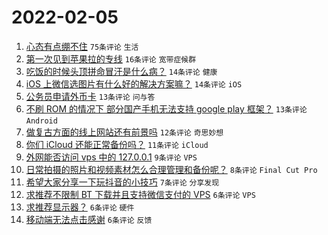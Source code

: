 # 2022-02-05

1. [心态有点绷不住](https://www.v2ex.com/t/831937) `75条评论` `生活`
1. [第一次见到苹果拉的专线](https://www.v2ex.com/t/831950) `16条评论` `宽带症候群`
1. [吃饭的时候头顶拼命冒汗是什么病？](https://www.v2ex.com/t/831954) `14条评论` `健康`
1. [iOS 上微信选图片有什么好的解决方案嘛？](https://www.v2ex.com/t/831946) `14条评论` `iOS`
1. [公务员申请外币卡](https://www.v2ex.com/t/831963) `13条评论` `问与答`
1. [不刷 ROM 的情况下 部分国产手机无法支持 google play 框架？](https://www.v2ex.com/t/831936) `13条评论` `Android`
1. [做复古方面的线上网站还有前景吗](https://www.v2ex.com/t/831953) `12条评论` `奇思妙想`
1. [你们 iCloud 还能正常备份吗？](https://www.v2ex.com/t/831941) `11条评论` `iCloud`
1. [外网能否访问 vps 中的 127.0.0.1](https://www.v2ex.com/t/831935) `9条评论` `VPS`
1. [日常拍摄的照片和视频素材怎么合理管理和备份呢？](https://www.v2ex.com/t/831940) `8条评论` `Final Cut Pro`
1. [希望大家分享一下玩抖音的小技巧](https://www.v2ex.com/t/831944) `7条评论` `分享发现`
1. [求推荐不限制 BT 下载并且支持微信支付的 VPS](https://www.v2ex.com/t/831959) `6条评论` `VPS`
1. [求推荐显示器？](https://www.v2ex.com/t/831942) `6条评论` `硬件`
1. [移动端无法点击感谢](https://www.v2ex.com/t/831938) `6条评论` `反馈`
